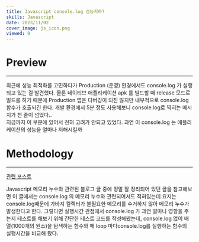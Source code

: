 ```yaml
---
title: Javascript console.log 성능저하?
skills: Javascript
date: 2023/11/02
cover_image: js_icon.png
viewed: 0
---
```


# **Preview**

---

최근에 성능 최적화를 고민하다가 Production (운영) 환경에서도 console.log 가 실행되고 있는 걸 발견했다.
물론 네이티브 애플리케이션 apk 를 빌드할 때 release 모드로 빌드를 하기 때문에 Production 앱은 디버깅이 되진 않지만 내부적으로 console.log 함수가 호출되긴 한다.
개발 환경에서 5분 정도 사용해보니 console.log로 찍히는 메시지가 천 줄이 넘었다..  
지금까지 이 부분에 있어서 전혀 고려가 안되고 있었다.
과연 이 console.log 는 애플리케이션의 성능을 얼마나 저해시킬까

# **Methodology**

---

[관련 포스트](https://ui.toast.com/posts/ko_20210611)

Javascript 메모리 누수와 관련된 블로그 글 중에 정말 잘 정리되어 있던 글을 참고해보면
이 글에서는 console.log 의 메모리 누수와 관련되어서도 적혀있는데
요지는 console.log때문에 가바지 컬렉터가 불필요한 메모리를 수거하지 않아 메모리 누수가 발생한다고 한다.
그렇다면 실행시간 관점에서 console.log 가 과연 얼마나 영향을 주는지
테스트를 해보기 위해 간단한 테스트 코드를 작성해봤는데,
console.log 없이 배열(1000개의 원소)을 탐색하는 함수와
매 loop 마다console.log를 실행하는 함수의 실행시간을 비교해 봤다.

